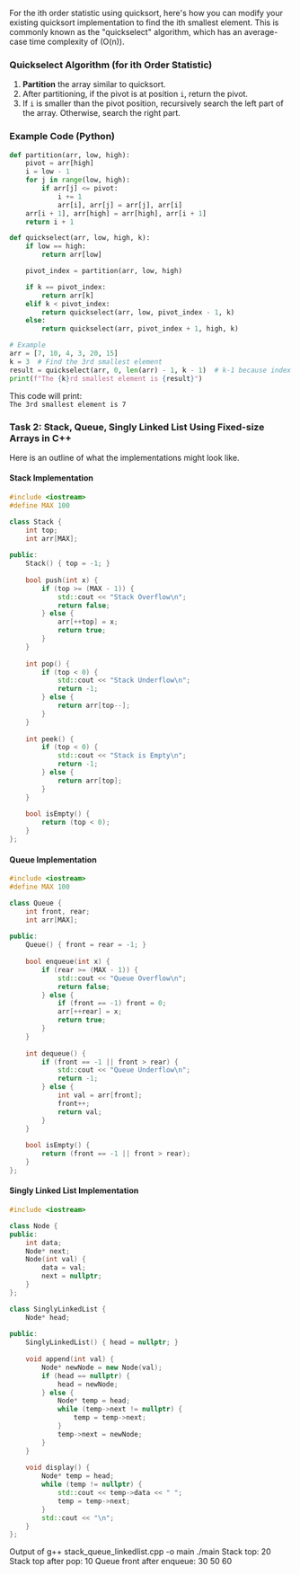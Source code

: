 For the ith order statistic using quicksort, here's how you can modify your existing quicksort implementation to find the ith smallest element. This is commonly known as the "quickselect" algorithm, which has an average-case time complexity of \(O(n)\).

### Quickselect Algorithm (for ith Order Statistic)

1. **Partition** the array similar to quicksort.
2. After partitioning, if the pivot is at position `i`, return the pivot.
3. If `i` is smaller than the pivot position, recursively search the left part of the array. Otherwise, search the right part.

### Example Code (Python)

```python
def partition(arr, low, high):
    pivot = arr[high]
    i = low - 1
    for j in range(low, high):
        if arr[j] <= pivot:
            i += 1
            arr[i], arr[j] = arr[j], arr[i]
    arr[i + 1], arr[high] = arr[high], arr[i + 1]
    return i + 1

def quickselect(arr, low, high, k):
    if low == high:
        return arr[low]

    pivot_index = partition(arr, low, high)

    if k == pivot_index:
        return arr[k]
    elif k < pivot_index:
        return quickselect(arr, low, pivot_index - 1, k)
    else:
        return quickselect(arr, pivot_index + 1, high, k)

# Example
arr = [7, 10, 4, 3, 20, 15]
k = 3  # Find the 3rd smallest element
result = quickselect(arr, 0, len(arr) - 1, k - 1)  # k-1 because index starts at 0
print(f"The {k}rd smallest element is {result}")
```

This code will print:  
`The 3rd smallest element is 7`

### Task 2: Stack, Queue, Singly Linked List Using Fixed-size Arrays in C++

Here is an outline of what the implementations might look like.

#### Stack Implementation

```cpp
#include <iostream>
#define MAX 100

class Stack {
    int top;
    int arr[MAX];
    
public:
    Stack() { top = -1; }
    
    bool push(int x) {
        if (top >= (MAX - 1)) {
            std::cout << "Stack Overflow\n";
            return false;
        } else {
            arr[++top] = x;
            return true;
        }
    }
    
    int pop() {
        if (top < 0) {
            std::cout << "Stack Underflow\n";
            return -1;
        } else {
            return arr[top--];
        }
    }
    
    int peek() {
        if (top < 0) {
            std::cout << "Stack is Empty\n";
            return -1;
        } else {
            return arr[top];
        }
    }
    
    bool isEmpty() {
        return (top < 0);
    }
};
```

#### Queue Implementation

```cpp
#include <iostream>
#define MAX 100

class Queue {
    int front, rear;
    int arr[MAX];
    
public:
    Queue() { front = rear = -1; }
    
    bool enqueue(int x) {
        if (rear >= (MAX - 1)) {
            std::cout << "Queue Overflow\n";
            return false;
        } else {
            if (front == -1) front = 0;
            arr[++rear] = x;
            return true;
        }
    }
    
    int dequeue() {
        if (front == -1 || front > rear) {
            std::cout << "Queue Underflow\n";
            return -1;
        } else {
            int val = arr[front];
            front++;
            return val;
        }
    }
    
    bool isEmpty() {
        return (front == -1 || front > rear);
    }
};
```

#### Singly Linked List Implementation

```cpp
#include <iostream>

class Node {
public:
    int data;
    Node* next;
    Node(int val) {
        data = val;
        next = nullptr;
    }
};

class SinglyLinkedList {
    Node* head;
    
public:
    SinglyLinkedList() { head = nullptr; }
    
    void append(int val) {
        Node* newNode = new Node(val);
        if (head == nullptr) {
            head = newNode;
        } else {
            Node* temp = head;
            while (temp->next != nullptr) {
                temp = temp->next;
            }
            temp->next = newNode;
        }
    }
    
    void display() {
        Node* temp = head;
        while (temp != nullptr) {
            std::cout << temp->data << " ";
            temp = temp->next;
        }
        std::cout << "\n";
    }
};
```
Output of g++ stack_queue_linkedlist.cpp -o main
./main
Stack top: 20
Stack top after pop: 10
Queue front after enqueue: 30
50 60